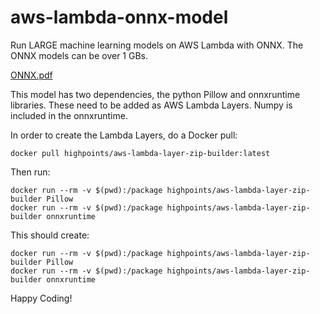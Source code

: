 # aws-lambda-onnx-model

Run LARGE machine learning models on AWS Lambda with ONNX. The ONNX models can be over 1 GBs.

[ONNX.pdf](https://github.com/HighPoint/aws-lambda-onnx-model/files/8072627/ONNX.pdf)


This model has two dependencies, the python Pillow and onnxruntime libraries. These need to be added as AWS Lambda Layers. Numpy is included in the onnxruntime. 

In order to create the Lambda Layers, do a Docker pull:


    docker pull highpoints/aws-lambda-layer-zip-builder:latest  



Then run:



    docker run --rm -v $(pwd):/package highpoints/aws-lambda-layer-zip-builder Pillow  
    docker run --rm -v $(pwd):/package highpoints/aws-lambda-layer-zip-builder onnxruntime 


This should create:



    docker run --rm -v $(pwd):/package highpoints/aws-lambda-layer-zip-builder Pillow  
    docker run --rm -v $(pwd):/package highpoints/aws-lambda-layer-zip-builder onnxruntime 



Happy Coding!
